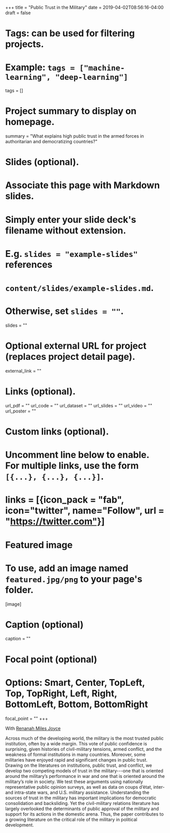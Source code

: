 +++
title = "Public Trust in the Military"
date = 2019-04-02T08:56:16-04:00
draft = false

# Tags: can be used for filtering projects.
# Example: `tags = ["machine-learning", "deep-learning"]`
tags = []

# Project summary to display on homepage.
summary = "What explains high public trust in the armed forces in authoritarian and democratizing countries?"

# Slides (optional).
#   Associate this page with Markdown slides.
#   Simply enter your slide deck's filename without extension.
#   E.g. `slides = "example-slides"` references 
#   `content/slides/example-slides.md`.
#   Otherwise, set `slides = ""`.
slides = ""

# Optional external URL for project (replaces project detail page).
external_link = ""

# Links (optional).
url_pdf = ""
url_code = ""
url_dataset = ""
url_slides = ""
url_video = ""
url_poster = ""

# Custom links (optional).
#   Uncomment line below to enable. For multiple links, use the form `[{...}, {...}, {...}]`.
# links = [{icon_pack = "fab", icon="twitter", name="Follow", url = "https://twitter.com"}]

# Featured image
# To use, add an image named `featured.jpg/png` to your page's folder. 
[image]
  # Caption (optional)
  caption = ""

  # Focal point (optional)
  # Options: Smart, Center, TopLeft, Top, TopRight, Left, Right, BottomLeft, Bottom, BottomRight
  focal_point = ""
+++

With [Renanah Miles Joyce](https://www.renanahjoyce.com/)

<!-- {{< figure src="map.png" title="Global trust in the military." >}} -->
<!-- ![global trust in the military](map.png) -->

Across much of the developing world, the military is the most trusted public institution, often by a wide margin. This vote of public confidence is surprising, given histories of civil-military tensions, armed conflict, and the weakness of formal institutions in many countries. Moreover, some militaries have enjoyed rapid and significant changes in public trust. Drawing on the literatures on institutions, public trust, and conflict, we develop two competing models of trust in the military---one that is oriented around the military’s performance in war and one that is oriented around the military’s role in society. We test these arguments using nationally representative public opinion surveys, as well as data on coups d’état, inter- and intra-state wars, and U.S. military assistance. Understanding the sources of trust in the military has important implications for democratic consolidation and backsliding. Yet the civil-military relations literature has largely overlooked the determinants of public approval of the military and support for its actions in the domestic arena. Thus, the paper contributes to a growing literature on the critical role of the military in political development.